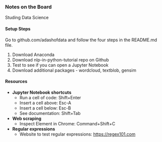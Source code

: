 ### Notes on the Board
Studing Data Science 
#### Setup Steps
Go to github.com/adashofdata and follow the four steps in the README.md file.
1. Download Anaconda
2. Download nlp-in-python-tutorial repo on Github
3. Test to see if you can open a Jupyter Notebook
4. Download additional packages - wordcloud, textblob, gensim

#### Resources
* **Jupyter Notebook shortcuts**
   * Run a cell of code: Shift+Enter
   * Insert a cell above: Esc-A
   * Insert a cell below: Esc-B
   * See documentation: Shift+Tab
* **Web scraping**
   * Inspect Element in Chrome: Command+Shift+C
* **Regular expressions**
   * Website to test regular expressions: https://regex101.com
